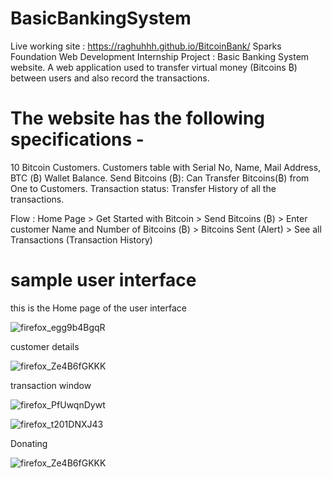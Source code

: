 # BasicBankingSystem
Live working site : https://raghuhhh.github.io/BitcoinBank/
Sparks Foundation Web Development Internship Project : Basic Banking System website. 
A web application used to transfer virtual money (Bitcoins ₿) between users and also record the transactions.

# The website has the following specifications -
  10 Bitcoin Customers.
  Customers table with Serial No, Name, Mail Address, BTC (₿)  Wallet Balance.
 Send Bitcoins (₿):
 Can Transfer Bitcoins(₿) from One to Customers.
 Transaction status:
 Transfer History of all the transactions.

Flow : Home Page > Get Started with Bitcoin > Send Bitcoins (₿) > Enter customer Name and Number of Bitcoins (₿) > Bitcoins Sent (Alert) > See all Transactions (Transaction History)

# sample user interface

this is the Home page of the user interface

![firefox_egg9b4BgqR](https://user-images.githubusercontent.com/61376605/132936667-d6690f0d-19b5-47a3-b810-438d7801b42c.png)

customer details

![firefox_Ze4B6fGKKK](https://user-images.githubusercontent.com/61376605/132936706-59cb4cb2-7ffb-4f2c-aae3-63d85d54acf2.png)

transaction window

![firefox_PfUwqnDywt](https://user-images.githubusercontent.com/61376605/132936738-54425b0a-8b2b-455c-bf28-35c585a2ce8a.png)

![firefox_t201DNXJ43](https://user-images.githubusercontent.com/61376605/132936742-499c2c8f-8b60-4f1f-b389-634fe1d80026.png)

Donating

![firefox_Ze4B6fGKKK](https://user-images.githubusercontent.com/61376605/132936743-c57a6018-1d9e-4974-9b20-2414cee83bb9.png)













